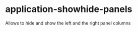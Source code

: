 application-showhide-panels
===========================

Allows to hide and show the left and the right panel columns
